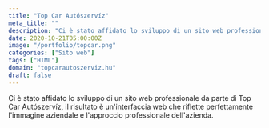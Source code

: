 ```yaml
---
title: "Top Car Autószervíz"
meta_title: ""
description: "Ci è stato affidato lo sviluppo di un sito web professionale da parte di Top Car Autószervíz"
date: 2020-10-21T05:00:00Z
image: "/portfolio/topcar.png"
categories: ["Sito web"]
tags: ["HTML"]
domain: "topcarautoszerviz.hu"
draft: false
---
```


Ci è stato affidato lo sviluppo di un sito web professionale da parte di Top Car Autószervíz, il risultato è un'interfaccia web che riflette perfettamente l'immagine aziendale e l'approccio professionale dell'azienda.
